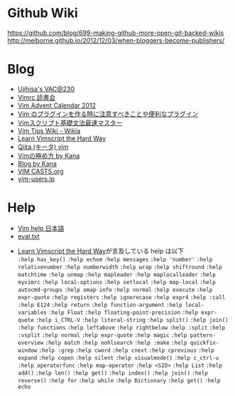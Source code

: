 Github Wiki
==================================
https://github.com/blog/699-making-github-more-open-git-backed-wikis
http://melborne.github.io/2012/12/03/when-bloggers-become-publishers/

Blog
==================================
* [Ujihisa's VAC@230][ujihisa-vac230]
* [Vimrc 読書会][vimrc-reading]
* [Vim Advent Calendar 2012][vac2012]
* [Vim のプラグインを作る時に注意すべきことや便利なプラグイン][osho-manga-20130704]
* [Vimスクリプト基礎文法最速マスター][thinca-bunpou-saisoku]
* [Vim Tips Wiki - Wikia][vim-tips-wikia]
* [Learn Vimscript the Hard Way][LVTHW]
* [Qiita (キータ) vim][Qiita-vim]
* [Vimの極め方 by Kana ][kana-vimworkshop3-2008]
* [Blog by Kana][kana-blog]
* [VIM CASTS.org][vimcasts]
* [vim-users.jp][vim-users.jp]

[ujihisa-vac230]:https://gist.github.com/ujihisa/6027100
[vimrc-reading]:http://vim-jp.org/reading-vimrc/
[vac2012]:http://atnd.org/events/33746
[osho-manga-20130704]:http://d.hatena.ne.jp/osyo-manga/20130704/1372948397
[thinca-bunpou-saisoku]:http://d.hatena.ne.jp/thinca/20100201/1265009821
[vim-tips-wikia]:http://vim.wikia.com/wiki/Vim_Tips_Wiki
[LVTHW]:http://learnvimscriptthehardway.stevelosh.com
[Qiita-vim]:http://qiita.com/tags/vim
[kana-vimworkshop3-2008]:http://whileimautomaton.net/2008/08/vimworkshop3-kana-presentation
[vimcasts]:http://vimcasts.org
[kana-blog]:http://whileimautomaton.net
[vim-users.jp]:http://vim-users.jp

Help
==================================
* [Vim help 日本語][help-jp]
* [eval.txt](http://vim-jp.org/vimdoc-ja/eval.html)

[help-jp]:http://vim-jp.org/vimdoc-ja/

* [Learn Vimscript the Hard Way][LVTHW]が言及している help は以下  
`:help has_key()` `:help echom` `:help messages` `:help 'number'` `:help
relativenumber` `:help numberwidth` `:help wrap` `:help shiftround` `:help
matchtime` `:help unmap` `:help mapleader` `:help maplocalleader` `:help
myvimrc` `:help local-options` `:help setlocal` `:help map-local` `:help
autocmd-groups` `:help omap-info` `:help normal` `:help execute` `:help
expr-quote` `:help registers` `:help ignorecase` `:help expr4` `:help :call`
`:help E124` `:help return` `:help function-argument` `:help local-variables`
`:help Float` `:help floating-point-precision` `:help expr-quote` `:help
i_CTRL-V` `:help literal-string` `:help split()` `:help join()` `:help
functions` `:help leftabove` `:help rightbelow` `:help :split` `:help :vsplit`
`:help normal` `:help expr-quote` `:help magic` `:help pattern-overview` `:help
match` `:help nohlsearch` `:help :make` `:help quickfix-window` `:help :grep`
`:help cword` `:help cnext` `:help cprevious` `:help expand` `:help copen`
`:help silent` `:help visualmode()` `:help c_ctrl-u` `:help operatorfunc`
`:help map-operator` `:help <SID>` `:help List` `:help add()` `:help len()`
`:help get()` `:help index()` `:help join()` `:help reverse()` `:help for`
`:help while` `:help Dictionary` `:help get()` `:help echo`
